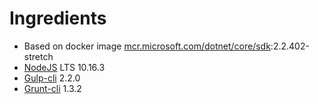 # Ingredients
* Based on docker image [mcr.microsoft.com/dotnet/core/sdk](https://hub.docker.com/_/microsoft-dotnet-core-sdk/):2.2.402-stretch
* [NodeJS](https://nodejs.org/) LTS 10.16.3
* [Gulp-cli](https://www.npmjs.com/package/gulp-cli) 2.2.0
* [Grunt-cli](https://www.npmjs.com/package/grunt-cli) 1.3.2
